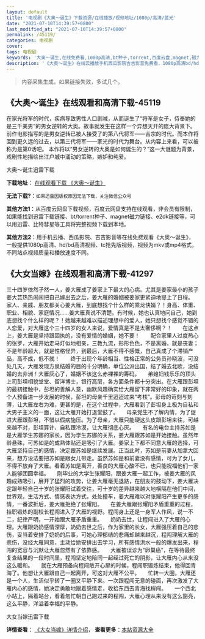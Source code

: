 ```yaml
---
layout: default
title: '电视剧《大奥～诞生》下载资源/在线播放/视频地址/1080p/高清/蓝光'
date: "2021-07-10T14:39:57+0800"
last_modified_at: "2021-07-10T14:39:57+0800"
permalink: /45119/
categories: 电视剧
cover:
tags: 电视剧
keywords: '大奥～诞生,在线免费看,1080p高清,bt种子,torrent,百度云盘,magnet,磁力链,迅雷下载资源'
description: '《大奥～诞生》在线云播放手机西瓜影院吉吉影音免费看，1080p高清bd/hd未删减完整版和tc抢先枪版，mkv/mp4格式，附带bt/torrent种子、magnet/磁力链、百度云盘、网盘资源迅雷下载链接'
---
```


>内容采集生成，如果链接失效，多试几个。


## 《大奥～诞生》在线观看和高清下载-45119

在家光将军的时代，疾病导致男性人口剧减，从而诞生了“将军是女子，侍奉她的是三千美男&rdquo;的男女逆转的大奥。故事就发生在这样一个异想天开的庞大背景下。 前作电影描写的是男女逆转已被人接受了的第八代将军——吉宗的时代。而本作将回到更久远的过去，以第三代将军&mdash;—家光的时代为舞台。从内容上来看，可以被称为是第0话吧。 本作将以“男女逆转的大奥是如何诞生的？”这一大谜题为背景，戏剧性地描绘出江户城中涌动的策略，嫉妒和纯爱。


大奥～诞生迅雷下载

**下载地址**： [在线观看下载 《大奥～诞生》](https://www.993dy.com//vod-detail-id-6977.html) 


**无法下载?**：`如果迅雷因版权原因无法下载，关注微信公众号 `

**其他方法1**：从百度云网盘下载视频，百度云网盘支持在线观看，非会员有限制，如果能找到迅雷下载链接、bt/torrent种子、magnet磁力链接、e2dk链接等，可以用迅雷、比特彗星等工具将完整视频下载到本地。

**其他方法2**：用手机云播、西瓜影院、吉吉影音等在线免费观看《大奥～诞生》，一般提供1080p高清、hd/bd高清视频、tc抢先版视频，视频为mkv或mp4格式，不同站点视频质量和播放速度不同。


## 《大女当嫁》在线观看和高清下载-41297

三十四岁依然孑然一人，姜大雁成了姜家上下最大的心病。尤其是姜家最小的孩子姜大芸热热闹闹把自己嫁出去之后，姜大雁的婚姻被姜家更紧迫地提上了日程。　　家人、亲戚、朋友都关心姜大雁，到底想找个什么样的乘龙快婿？！身高、体重、职业、相貌、家庭情况&hellip;…姜大雁真说不清楚。有时候，她也认真地问自己，她到底想找个什么样的呢？！她越来越难以描述理想中的爱人，她只想找个感觉不错的人恋爱，对大雁这个三十四岁的女人来说，爱情真是不是太奢侈啊？！　　在这点上，姜大雁是坚持跟固执的，没有爱情的婚姻，她不要！　　配合家里人过度热心的张罗，大雁开始走马灯似地相亲，三教九流，形形色色，不是离婚，就是丧妻；不是年龄超大，就是性格怪异，到最后，大雁不得不感慨，自己真成了个滞销产品，高不成，低不就！　　终于出现个年龄相当、性格正常的公务员孙晓波，可没处几天，大雁发现方泉结婚的目的十分明确，单位公派出国，结了婚去北欧，没结婚的去非洲！大雁灰心了，婚姻不该这么赤裸裸的筹码。　　弟媳妇钱乐乐的顶头上司彭坦相貌堂堂、留洋博士，银行高层，各方面条件都十分突出。在大雁跟彭坦的最初接触中，彭坦的善解人意，幽默风趣确实给大雁留下非常好的印象，就在两个人预备进一步发展的时候，彭坦的母亲千里迢迢过来&ldquo;考核”。彭母的苛刻与刻薄，让大雁左右为难，更甚的是，在这个过程中，大雁看到了彭坦身上极为自私和大男子主义的一面，这让大雁开始打退堂鼓了。　　母亲党生不了解内情，为了促进大雁跟彭坦，不惜以假病施压。为了母亲，大雁只能硬这头皮跟彭坦来往，可越来越不对，彭坦算计、自私跟冷漠，让大雁彻底心灰。　　有名的电台主持苏如是是大雁学生苏娜的家长，因为学生苏娜的关系，姜大雁跟苏如是开始接触。虽然年龄悬殊，可苏如是的成熟体贴还是吸引了大雁。姜家上下都不同意大雁的选择，可大雁坚持自己的感情，决定跟苏如是继续发展。正当此时，苏如是前妻从加拿大回来，想方设法要把苏如是跟女儿带走。虽然苏如是和前妻没有感情，可为了女儿，不得不放弃了大雁。看着苏如是离开，善良的大雁心酸不已，也只能祝福他们一家人能够团圆幸福。　　刚毕业的大学生张耀阳，跟姜大雁一起工作，被姜大雁的风趣成熟吸引，展开了猛烈的攻势，让姜大雁毫无退路，在朋友的鼓动下，姜大雁决定跟年轻自己十岁的张耀阳试着交往，可十岁的差异越来越大地横隔在他们中间，世界观，生活方式、情感表达方式，处处撞车，姜大雁难以对张耀阳产生更多的感情，一番波折后，姜大雁拒绝了张耀阳。　　在姜大雁跟张耀阳矛盾重重的过程，挂职锻炼的副校长程闯进入了大雁的视野。程闯身上还是一身军人作风，说一不二，纪律严明，一开始跟大雁矛盾重重。　　奶奶去世，让程闯进入了大雁的心理。大雁跟奶奶感情深厚，奶奶去世之后，作为家里的长女，大雁强压着自己的悲伤，妥当着安排了奶奶的后事，可她心理郁结的悲痛却越来越沉，程闯理解大雁的悲伤，没经大雁同意，主动给她安排出去学习，所有感情洪水一般的爆发出来，程闯的宽容与沉默让大雁忽然有了依靠感。　　大雁被误诊为“卵巢癌&rdquo;，在等待最终复查结果的一段时间里，程闯坚定地陪同一起经过死亡的阴影，让大雁内心从来没这么暖和。　　就在大雁预备向程闯敞开心扉的时候，程闯职锻炼结束，他得回青海了。他想让大雁跟自己一起离开，可这对大雁不公平。　　忙转一大圈，大雁还是一个人，生活似乎转了一圈又平静下来。一次跟程闯无意的碰面，再次激发了大雁内心的感情，她决定勇敢地跟着感情走，收拾东西去青海找程闯。　　一个西北小站上，隔着站台，看着匆忙朝自己跑过来的程闯，大雁心理从来没有这么豁亮，这么平静，洋溢着幸福的平静。<br />


大女当嫁迅雷下载

**详情查看**： [《大女当嫁》详情介绍](/movie/41297/)， **查看更多**：[本站资源大全](/movie/t/all/)

